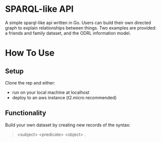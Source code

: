 # SPARQL-like API
A simple sparql-like api written in Go.
Users can build their own directed graph to explain relationships between things. Two examples are provided: a friends and family dataset, and the ODRL information model.

# How To Use
## Setup
Clone the rep and either:
 - run on your local machine at localhost
 - deploy to an aws instance (t2.micro recommended)
## Functionality
Build your own dataset by creating new records of the syntax:
> \<subject\> \<predicate\> \<object\> .